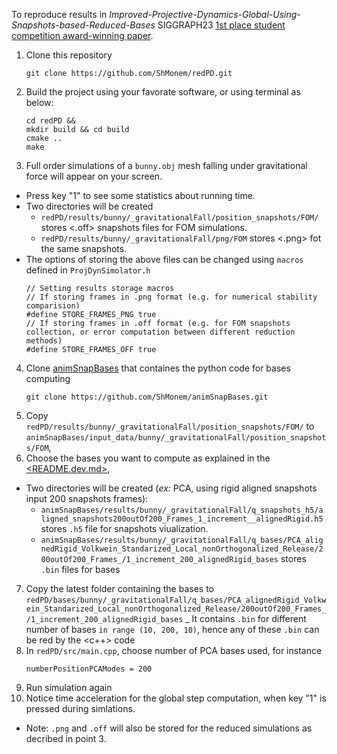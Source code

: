 
 To reproduce results in *Improved-Projective-Dynamics-Global-Using-Snapshots-based-Reduced-Bases* SIGGRAPH23 [1st place student competition award-winning paper](https://dl.acm.org/doi/10.1145/3588028.3603665).

 1. Clone this repository 									
	``` 
	git clone https://github.com/ShMonem/redPD.git
	```
2. Build the project using your favorate software, or using terminal as below:
	```
   cd redPD &&
   mkdir build && cd build 
   cmake ..
   make
    ```
3. Full order simulations of a `bunny.obj` mesh falling under gravitational force will appear on your screen.
  - Press key "1" to see some statistics about running time.
  - Two directories will be created
	- `redPD/results/bunny/_gravitationalFall/position_snapshots/FOM/` stores <.off> snapshots files for FOM simulations.
  	- `redPD/results/bunny/_gravitationalFall/png/FOM` stores <.png> fot the same snapshots.  
  - The options of storing the above files can be changed using `macros` defined in `ProjDynSimolator.h`
	```
	// Setting results storage macros
	// If storing frames in .png format (e.g. for numerical stability comparision)
	#define STORE_FRAMES_PNG true
	// If storing frames in .off format (e.g. for FOM snapshots collection, or error computation between different reduction methods)
	#define STORE_FRAMES_OFF true
	```
4. Clone [animSnapBases](https://github.com/ShMonem/animSnapBases) that containes the python code for bases computing
	```
	git clone https://github.com/ShMonem/animSnapBases.git
	```
5. Copy `redPD/results/bunny/_gravitationalFall/position_snapshots/FOM/` to `animSnapBases/input_data/bunny/_gravitationalFall/position_snapshots/FOM`,
6. Choose the bases you want to compute as explained in the [<README.dev.md>](https://github.com/ShMonem/animSnapBases/blob/main/config/README.dev.md),
  - Two directories will be created (*ex:* PCA, using rigid aligned snapshots input 200 snapshots frames):
	- `animSnapBases/results/bunny/_gravitationalFall/q_snapshots_h5/aligned_snapshots200outOf200_Frames_1_increment__alignedRigid.h5` stores `.h5` file for snapshots viualization.
	- `animSnapBases/results/bunny/_gravitationalFall/q_bases/PCA_alignedRigid_Volkwein_Standarized_Local_nonOrthogonalized_Release/200outOf200_Frames_/1_increment_200_alignedRigid_bases` stores `.bin` files for bases
7. Copy the latest folder containing the bases to `redPD/bases/bunny/_gravitationalFall/q_bases/PCA_alignedRigid_Volkwein_Standarized_Local_nonOrthogonalized_Release/200outOf200_Frames_/1_increment_200_alignedRigid_bases`
  _ It contains `.bin` for different number of bases `in range (10, 200, 10)`, hence any of these `.bin` can be red by the <c++> code 
8. In `redPD/src/main.cpp`, choose number of PCA bases used, for instance
	```
	numberPositionPCAModes = 200
    ```
9. Run simulation again 
10. Notice time acceleration for the global step computation, when key "1" is pressed during simlations.
  - Note: `.png` and `.off` will also be stored for the reduced simulations as decribed in point 3.